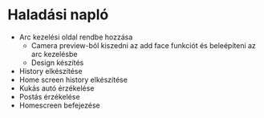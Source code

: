 # Haladási napló

* Arc kezelési oldal rendbe hozzása
    * Camera preview-ból kiszedni az add face funkciót és beleépíteni az arc kezelésbe
    * Design készítés
* History elkészítése
* Home screen history elkészítése
* Kukás autó érzékelése
* Postás érzékelése
* Homescreen befejezése